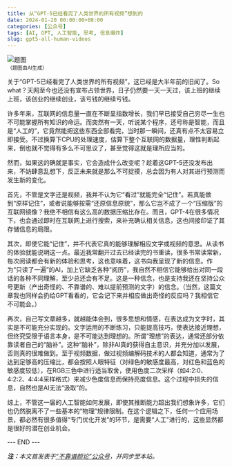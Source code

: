 ```yaml
---
title: 从“GPT-5已经看完了人类世界的所有视频”想到的
date: 2024-01-20 00:00:00+08:00
categories: [公众号]
tags: [AI, GPT, 人工智能, 思考, 信息爆炸]
slug: gpt5-all-human-videos
---
```


<div class="p-3 text-center">
  <img class="img-fluid" src="/images/2024/0120/01.png" alt="题图" style="max-width:640px">
  <div><small>（题图由AI生成）</small></div>
</div>

关于“GPT-5已经看完了人类世界的所有视频”，这已经是大半年前的旧闻了。So what？天网至今也还没有宣布占领世界，日子仍然要一天一天过，该上班的继续上班，该创业的继续创业，该亏钱的继续亏钱。

许多年来，互联网的信息量一直在不断呈指数增长，我们早已接受自己穷尽一生也不可能掌握所有知识的命运。而突然有一天，听说某个程序，还号称是智能，而且是“人工的”，它竟然能把这些东西全部看完，当时那一瞬间，还真有点不太容易立即接受。不过换算下CPU的处理速度，估算下整个互联网的数据量，理性判断起来，倒也就不觉得有多么不可思议了，甚至觉得这就是理所应当的。

然而，如果这的确就是事实，它会造成什么改变呢？趁着这GPT-5还没发布出来，不妨肆意乱想下，反正未来就是那么不可捉摸，总会因为有人对其进行预测而发生新的变化。

首先，不管是文字还是视频，我并不认为它“看过”就能完全“记住”。若真能做到“原样记住”，或者说能够按需“还原信息原貌”，那么它岂不成了一个“压缩版”的互联网镜像？我绝不相信有这么高的数据压缩比存在。而且，GPT-4在很多情况下，也会通过即时在互联网上进行搜索，来补充确认相关信息，这也间接印证了其存储信息的局限。

其次，即使它能“记住”，并不代表它真的能够理解相应文字或视频的意思。从读书的体验就能说明这一点。最近我常翻开过去已经读完的书重读，很多书常读常新，每次阅读都会有新的体验和思考，这也意味着，这书向我呈现了新的信息。作为“只读了一遍”的AI，加上它缺乏各种“阅历”，我自然不相信它能够给出对同一段话的各种不同理解，至少总还会有不足。这是一种信念，也是支持我还在坚持公众号更新（产出奇怪的、不靠谱的、难以提前预测的文字）的信念。（当然，这篇文章我也同样会扔给GPT看看的，它会记下来并相应做出奇怪的反应吗？我相信它不可能会。）

再次，自己写文章越多，就越能体会到，很多思想和情感，在表达成为文字时，其实是不可能充分实现的。文字运用的不断练习，只能提高技巧，使表达接近理想，但终究受限于语言本身，是不可能达到理想的。所谓“理想”的表达，通常还部分依靠读者自己的“脑补”。这种“脑补”，除非AI真的获得自主意识，并充分加以发展，否则真的很难做到。至于视频数据，做过视频编解码技术的人都会知道，通常为了达到足够高的压缩比，都会按照人眼特征（对绿色的敏感度最高，对红色和蓝色的敏感度较低），在RGB三色中进行适当取舍，使用色度二次采样（如4:2:0、4:2:2、4:4:4采样格式）来减少色度信息而保持亮度信息。这个过程中损失的信息，自然也是AI无法“汲取”的。

综上，不管这一届的人工智能如何发展，即使其推断能力超出我们想象许多，它们也仍然脱离不了一些基本的“物理”规律限制。在这个逻辑之下，任何一个应用场景，都必然有很多值得“专门优化开发”的环节，是需要“人工”进行的，这些显然都是很好的潜在创业机会。

<div class="p-5 text-center">--- END ---</div>

<i><b>注：</b>本文首发表于[“不靠谱颜论”公众号](https://mp.weixin.qq.com/s/fQ5m2rIofQaxIYs7Jdhr1w)，并同步至本站。</i>
